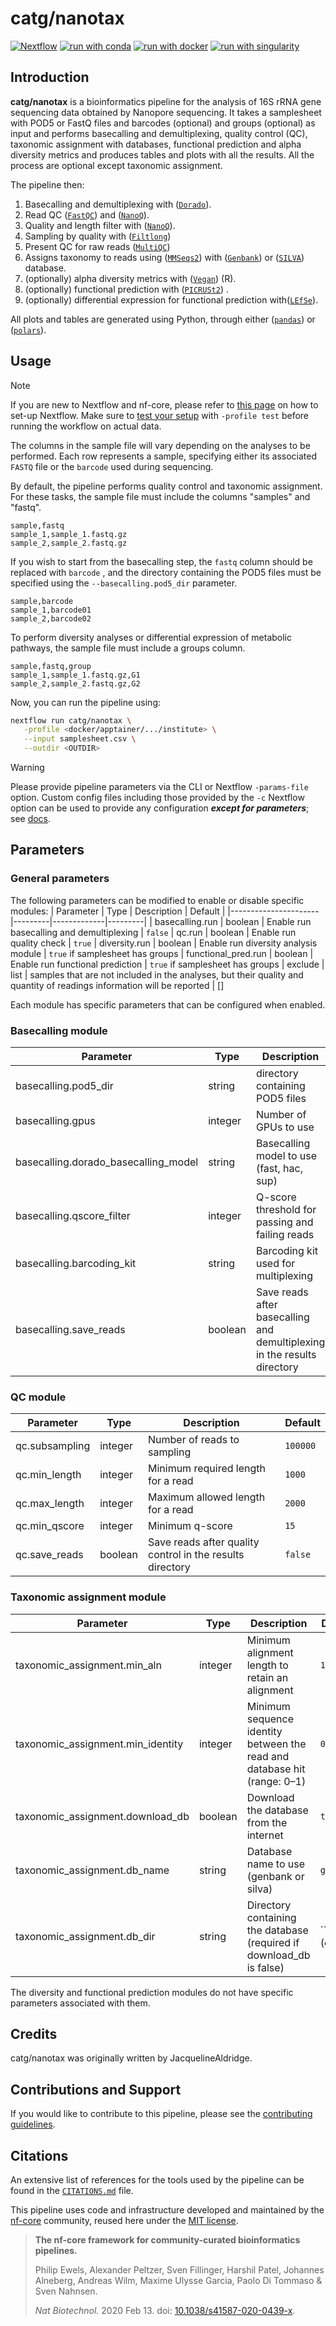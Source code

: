 # catg/nanotax
[![Nextflow](https://img.shields.io/badge/nextflow%20DSL2-%E2%89%A524.04.2-23aa62.svg)](https://www.nextflow.io/)
[![run with conda](http://img.shields.io/badge/run%20with-conda-3EB049?labelColor=000000&logo=anaconda)](https://docs.conda.io/en/latest/)
[![run with docker](https://img.shields.io/badge/run%20with-docker-0db7ed?labelColor=000000&logo=docker)](https://www.docker.com/)
[![run with singularity](https://img.shields.io/badge/run%20with-singularity-1d355c.svg?labelColor=000000)](https://sylabs.io/docs/)

## Introduction

**catg/nanotax** is a bioinformatics pipeline for the analysis of 16S rRNA gene sequencing data obtained by Nanopore sequencing. It takes a samplesheet with POD5 or FastQ files and barcodes (optional) and groups (optional) as input and performs basecalling and demultiplexing, quality control (QC), taxonomic assignment with databases, functional prediction and alpha diversity metrics and produces tables and plots with all the results. All the process are optional except taxonomic assignment.

The pipeline then:
1. Basecalling and demultiplexing with ([`Dorado`](https://github.com/nanoporetech/dorado)).
2. Read QC ([`FastQC`](https://www.bioinformatics.babraham.ac.uk/projects/fastqc/)) and ([`NanoQ`](https://github.com/esteinig/nanoq)).
3. Quality and length filter with ([`NanoQ`](https://github.com/esteinig/nanoq)).
4. Sampling by quality with ([`Filtlong`](https://github.com/rrwick/Filtlong))
5. Present QC for raw reads ([`MultiQC`](http://multiqc.info/))
6. Assigns taxonomy to reads using ([`MMSeqs2`](https://github.com/soedinglab/MMseqs2)) with ([`Genbank`](https://www.ncbi.nlm.nih.gov/refseq/targetedloci/16S_process/)) or ([`SILVA`](https://www.arb-silva.de/)) database.
7. (optionally) alpha diversity metrics with ([`Vegan`](https://cran.r-project.org/web/packages/vegan/vegan.pdf)) (R).
8. (optionally) functional prediction with ([`PICRUSt2`](https://github.com/picrust/picrust2)) .
9. (optionally) differential expression for functional prediction with([`LEfSe`](https://huttenhower.sph.harvard.edu/lefse/)).

All plots and tables are generated using Python, through either ([`pandas`](https://github.com/pandas-dev/pandas)) or ([`polars`](https://github.com/pola-rs/polars)).

## Usage

> [!NOTE]
> If you are new to Nextflow and nf-core, please refer to [this page](https://nf-co.re/docs/usage/installation) on how to set-up Nextflow. Make sure to [test your setup](https://nf-co.re/docs/usage/introduction#how-to-run-a-pipeline) with `-profile test` before running the workflow on actual data.

The columns in the sample file will vary depending on the analyses to be performed. Each row represents a sample, specifying either its associated `FASTQ` file or the `barcode` used during sequencing.

By default, the pipeline performs quality control and taxonomic assignment. For these tasks, the sample file must include the columns "samples" and "fastq".

```csv
sample,fastq
sample_1,sample_1.fastq.gz
sample_2,sample_2.fastq.gz
```

If you wish to start from the basecalling step, the `fastq` column should be replaced with `barcode` , and the directory containing the POD5 files must be specified using the `--basecalling.pod5_dir`  parameter.
```csv
sample,barcode
sample_1,barcode01
sample_2,barcode02
```

To perform diversity analyses or differential expression of metabolic pathways, the sample file must include a groups column.
```csv
sample,fastq,group
sample_1,sample_1.fastq.gz,G1
sample_2,sample_2.fastq.gz,G2
```


Now, you can run the pipeline using:

```bash
nextflow run catg/nanotax \
   -profile <docker/apptainer/.../institute> \
   --input samplesheet.csv \
   --outdir <OUTDIR>
```

> [!WARNING]
> Please provide pipeline parameters via the CLI or Nextflow `-params-file` option. Custom config files including those provided by the `-c` Nextflow option can be used to provide any configuration _**except for parameters**_; see [docs](https://nf-co.re/docs/usage/getting_started/configuration#custom-configuration-files).


## Parameters
### General parameters
The following parameters can be modified to enable or disable specific modules:
| Parameter            | Type    | Description | Default |
|----------------------|---------|-------------|---------|
| basecalling.run      | boolean | Enable run basecalling and demultiplexing | `false`
| qc.run               | boolean | Enable run quality check | `true`
| diversity.run        | boolean | Enable run diversity analysis module | `true` if samplesheet has groups
| functional_pred.run  | boolean | Enable run functional prediction | `true` if samplesheet has groups
| exclude              | list    | samples that are not included in the analyses, but their quality and quantity of readings information will be reported | []

Each module has specific parameters that can be configured when enabled.

### Basecalling module
| Parameter            | Type    | Description | Default |
|----------------------|---------|-------------|---------|
| basecalling.pod5_dir | string  | directory containing POD5 files | input/pod5
| basecalling.gpus     | integer | Number of GPUs to use | `1`
| basecalling.dorado_basecalling_model | string | Basecalling model to use  (fast, hac, sup) | `sup `
| basecalling.qscore_filter | integer | Q-score threshold for passing and failing reads | `10`
| basecalling.barcoding_kit | string | Barcoding kit used for multiplexing | `SQK-16S114-24`
| basecalling.save_reads | boolean | Save reads after basecalling and demultiplexing in the results directory | `false`

### QC module
| Parameter            | Type    | Description | Default |
|----------------------|---------|-------------|---------|
| qc.subsampling | integer | Number of reads to sampling | `100000`
| qc.min_length  | integer | Minimum required length for a read |`1000`
| qc.max_length  | integer | Maximum allowed length for a read | `2000`
| qc.min_qscore  | integer | Minimum q-score | `15`
| qc.save_reads  | boolean | Save reads after  quality control in the results directory | `false`

### Taxonomic assignment module
| Parameter            | Type    | Description | Default |
|----------------------|---------|-------------|---------|
| taxonomic_assignment.min_aln       | integer | Minimum alignment length to retain an alignment | `1000`
| taxonomic_assignment.min_identity  | integer | Minimum sequence identity between the read and database hit (range: 0–1) | `0.95`
| taxonomic_assignment.download_db   | boolean | Download the database from the internet | `true`
| taxonomic_assignment.db_name       | string  | Database name to use (genbank or silva) | `genbank`
| taxonomic_assignment.db_dir        | string  | Directory containing the database (required if download_db is false) | `` (empty)


The diversity and functional prediction modules do not have specific parameters associated with them.

## Credits

catg/nanotax was originally written by JacquelineAldridge.

<!-- We thank the following people for their extensive assistance in the development of this pipeline: -->

<!-- TODO nf-core: If applicable, make list of people who have also contributed -->

## Contributions and Support

If you would like to contribute to this pipeline, please see the [contributing guidelines](.github/CONTRIBUTING.md).

## Citations

<!-- TODO nf-core: Add citation for pipeline after first release. Uncomment lines below and update Zenodo doi and badge at the top of this file. -->
<!-- If you use catg/nanotax for your analysis, please cite it using the following doi: [10.5281/zenodo.XXXXXX](https://doi.org/10.5281/zenodo.XXXXXX) -->

<!-- TODO nf-core: Add bibliography of tools and data used in your pipeline -->

An extensive list of references for the tools used by the pipeline can be found in the [`CITATIONS.md`](CITATIONS.md) file.

This pipeline uses code and infrastructure developed and maintained by the [nf-core](https://nf-co.re) community, reused here under the [MIT license](https://github.com/nf-core/tools/blob/main/LICENSE).

> **The nf-core framework for community-curated bioinformatics pipelines.**
>
> Philip Ewels, Alexander Peltzer, Sven Fillinger, Harshil Patel, Johannes Alneberg, Andreas Wilm, Maxime Ulysse Garcia, Paolo Di Tommaso & Sven Nahnsen.
>
> _Nat Biotechnol._ 2020 Feb 13. doi: [10.1038/s41587-020-0439-x](https://dx.doi.org/10.1038/s41587-020-0439-x).
